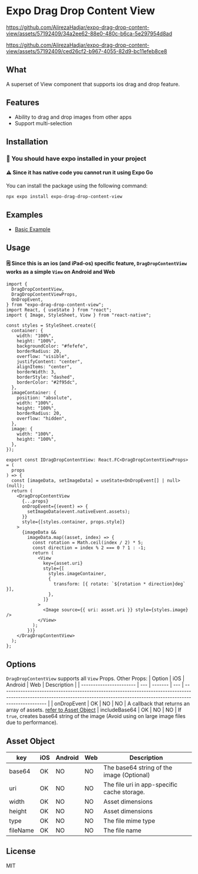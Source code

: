 # Expo Drag Drop Content View

https://github.com/AlirezaHadjar/expo-drag-drop-content-view/assets/57192409/34a2ee62-88e0-480c-b6ca-5e297954d8ad

https://github.com/AlirezaHadjar/expo-drag-drop-content-view/assets/57192409/ced26cf2-b967-4055-82d9-bc11efeb8ce8

## What

A superset of View component that supports ios drag and drop feature.

## Features

- Ability to drag and drop images from other apps
- Support multi-selection

## Installation

### 🔔 You should have expo installed in your project

#### ⚠️ Since it has native code you cannot run it using Expo Go

You can install the package using the following command:

```sh
npx expo install expo-drag-drop-content-view
```

## Examples

- [Basic Example](./example/App.tsx)

## Usage

#### 🗒️ Since this is an ios (and iPad-os) specific feature, `DragDropContentView` works as a simple `View` on Android and Web

```tsx
import {
  DragDropContentView,
  DragDropContentViewProps,
  OnDropEvent,
} from "expo-drag-drop-content-view";
import React, { useState } from "react";
import { Image, StyleSheet, View } from "react-native";

const styles = StyleSheet.create({
  container: {
    width: "100%",
    height: "100%",
    backgroundColor: "#fefefe",
    borderRadius: 20,
    overflow: "visible",
    justifyContent: "center",
    alignItems: "center",
    borderWidth: 3,
    borderStyle: "dashed",
    borderColor: "#2f95dc",
  },
  imageContainer: {
    position: "absolute",
    width: "100%",
    height: "100%",
    borderRadius: 20,
    overflow: "hidden",
  },
  image: {
    width: "100%",
    height: "100%",
  },
});

export const IDragDropContentView: React.FC<DragDropContentViewProps> = (
  props
) => {
  const [imageData, setImageData] = useState<OnDropEvent[] | null>(null);
  return (
    <DragDropContentView
      {...props}
      onDropEvent={(event) => {
        setImageData(event.nativeEvent.assets);
      }}
      style={[styles.container, props.style]}
    >
      {imageData &&
        imageData.map((asset, index) => {
          const rotation = Math.ceil(index / 2) * 5;
          const direction = index % 2 === 0 ? 1 : -1;
          return (
            <View
              key={asset.uri}
              style={[
                styles.imageContainer,
                {
                  transform: [{ rotate: `${rotation * direction}deg` }],
                },
              ]}
            >
              <Image source={{ uri: asset.uri }} style={styles.image} />
            </View>
          );
        })}
    </DragDropContentView>
  );
};
```

## Options

`DragDropContentView` supports all `View` Props. Other Props:
| Option | iOS | Android | Web | Description |
| ----------------------- | --- | ------- | --- | ------------------------------------------------------------------------------------------------------------------------------------------------------------------------------- |
| onDropEvent | OK | NO | NO | A callback that returns an array of assets. [refer to Asset Object](#Asset-Object)
| includeBase64 | OK | NO | NO | If `true`, creates base64 string of the image (Avoid using on large image files due to performance).

## Asset Object

| key      | iOS | Android | Web | Description                                 |
| -------- | --- | ------- | --- | ------------------------------------------- |
| base64   | OK  | NO      | NO  | The base64 string of the image (Optional)   |
| uri      | OK  | NO      | NO  | The file uri in app-specific cache storage. |
| width    | OK  | NO      | NO  | Asset dimensions                            |
| height   | OK  | NO      | NO  | Asset dimensions                            |
| type     | OK  | NO      | NO  | The file mime type                          |
| fileName | OK  | NO      | NO  | The file name                               |

## License

MIT
